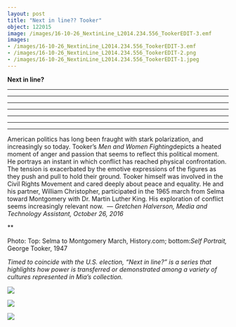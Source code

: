 ```yaml
---
layout: post
title: "Next in line?? Tooker"
object: 122015
image: /images/16-10-26_NextinLine_L2014.234.556_TookerEDIT-3.emf
images:
- /images/16-10-26_NextinLine_L2014.234.556_TookerEDIT-3.emf
- /images/16-10-26_NextinLine_L2014.234.556_TookerEDIT-2.png
- /images/16-10-26_NextinLine_L2014.234.556_TookerEDIT-1.jpeg
---
```

**Next in line?**

****

****

****

****

****

****

****

American politics has long been fraught with stark polarization, and increasingly so today. Tooker’s *Men and Women Fighting*depicts a heated moment of anger and passion that seems to reflect this political moment. He portrays an instant in which conflict has reached physical confrontation. The tension is exacerbated by the emotive expressions of the figures as they push and pull to hold their ground. Tooker himself was involved in the Civil Rights Movement and cared deeply about peace and equality. He and his partner, William Christopher, participated in the 1965 march from Selma toward Montgomery with Dr. Martin Luther King. His exploration of conflict seems increasingly relevant now. 
 — *Gretchen Halverson, Media and Technology Assistant, October 26, 2016*

**

Photo: Top: Selma to Montgomery March, History.com; bottom:*Self Portrait,* George Tooker, 1947

*Timed to coincide with the U.S. election, “Next in line?” is a series that highlights how power is transferred or demonstrated among a variety of cultures represented in Mia’s collection.*

![]({{siteurl.base}}/images/16-10-26_NextinLine_L2014.234.556_TookerEDIT-3.emf)

![]({{siteurl.base}}/images/16-10-26_NextinLine_L2014.234.556_TookerEDIT-2.png)

![]({{siteurl.base}}/images/16-10-26_NextinLine_L2014.234.556_TookerEDIT-1.jpeg)
